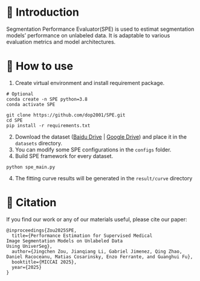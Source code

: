 # 🚀 Introduction
Segmentation Performance Evaluator(SPE) is used to estimat segmentation
models’ performance on unlabeled data. It is adaptable
to various evaluation metrics and model architectures.

# 🚢 How to use
1. Create virtual environment and install requirement package.
```shell
# Optional
conda create -n SPE python=3.8
conda activate SPE
```
```shell
git clone https://github.com/dop2001/SPE.git
cd SPE
pip install -r requirements.txt
```
2. Download the dataset ([Baidu Drive](https://pan.baidu.com/s/1ZOnyP3N45GTD1txuNmSFlQ?pwd=8888) | [Google Drive](https://drive.google.com/drive/folders/1MQA-SlSFbwVF9nr7qAV89ACCO-B4sfrF?usp=sharing)) and place it in the `datasets` directory.
3. You can modify some SPE configurations in the `configs` folder.
4. Build SPE framework for every dataset.
```shell
python spe_main.py
```
4. The fitting curve results will be generated in the `result/curve` directory

# 🥳 Citation
If you find our work or any of our materials useful, please cite our paper:
```
@inproceedings{Zou2025SPE,
  title={Performance Estimation for Supervised Medical
Image Segmentation Models on Unlabeled Data
Using UniverSeg},
  author={Jingchen Zou, Jianqiang Li, Gabriel Jimenez, Qing Zhao, Daniel Racoceanu, Matias Cosarinsky, Enzo Ferrante, and Guanghui Fu},
  booktitle={MICCAI 2025},
  year={2025}
}
```
